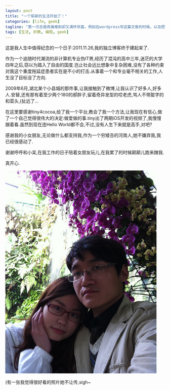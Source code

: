 ```yaml
---
layout: post
title: "一个崭新的生活开始了！"
categories: [life, geek]
tagline: "第一次总是疼痛难耐却又满怀欣喜。例如在wordpress写这篇文章的时候，以及把这篇文章搬到jekyll的时候。"
tags: [生活, 折腾, 编程, geek]
---
```



这是我人生中值得纪念的一个日子:2011.11.26,我的独立博客终于建起来了.  

作为一个追随时代潮流的非计算机专业伪IT男,经历了混沌的高中三年,迷茫的大学四年之后,窃以为踏入了自由的国度.岂止社会远比想象中复杂困难,没有了各种约束对我这个重度拖延症患者实在是不小的打击.从事着一个和专业毫不相关的工作,人生没了目标没了方向.

2009年6月,湖北某个小县城的那件事,让我接触到了微博,让我认识了好多人,好多人.安替,还有那有着至少两个180的郝胖子,留着奇异发型的哎老虎,骂人不带脏字的和菜头,(扯远了…

在这里要感谢tiny4cocoa,给了我一个平台,教会了我一个方法,让我现在有信心,做了一个自己觉得很伟大的决定:做爱做的事.tiny出了两期iOS开发的视频了,我慢慢跟着看.虽然到现在连Hello World都不会,不过,没有人生下来就是高手,对吧?

感谢我的小女朋友,无论做什么都支持我,作为一个穷矮丑的河南人,她不嫌弃我,我已经很感动了.

谢谢呼呼和小呆,在我工作的日子陪着女朋友玩儿,在我累了的时候颠颠儿跑来蹭我.

真开心.  


![blogging](/assets/images/mygf.jpg)


(有一张我觉得很好看的照片她不让传,sigh~